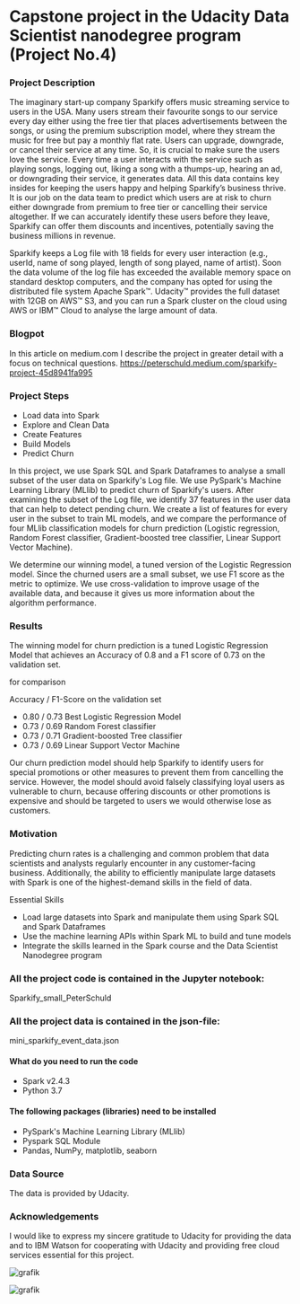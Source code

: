 # Capstone project in the Udacity Data Scientist nanodegree program (Project No.4) 

### Project Description
The imaginary start-up company Sparkify offers music streaming service to users in the USA. Many users stream their favourite songs to our service every day either using the free tier that places advertisements between the songs, or using the premium subscription model, where they stream the music for free but pay a monthly flat rate. Users can upgrade, downgrade, or cancel their service at any time. So, it is crucial to make sure the users love the service. Every time a user interacts with the service such as playing songs, logging out, liking a song with a thumps-up, hearing an ad, or downgrading their service, it generates data. All this data contains key insides for keeping the users happy and helping Sparkify’s business thrive.  It is our job on the data team to predict which users are at risk to churn either downgrade from premium to free tier or cancelling their service altogether.  If we can accurately identify these users before they leave, Sparkify can offer them discounts and incentives, potentially saving the business millions in revenue. 

Sparkify keeps a Log file with 18 fields for every user interaction (e.g., userId, name of song played, length of song played, name of artist). Soon the data volume of the log file has exceeded the available memory space on standard desktop computers, and the company has opted for using the distributed file system Apache Spark™. Udacity™ provides the full dataset with 12GB on AWS™ S3, and you can run a Spark cluster on the cloud using AWS or IBM™ Cloud to analyse the large amount of data. 

### Blogpot 

In this article on medium.com  I describe the project in greater detail with a focus on technical questions.
https://peterschuld.medium.com/sparkify-project-45d8941fa995

### Project Steps
- Load data into Spark
- Explore and Clean Data
- Create Features
- Build Models 
- Predict Churn
 
In this project, we use Spark SQL and Spark Dataframes to analyse a small subset of the user data on Sparkify's Log file. We use PySpark's Machine Learning Library (MLlib) to predict churn of Sparkify's users. After examining the subset of the Log file, we identify 37 features in the user data that can help to detect pending churn. We create a list of features for every user in the subset to train ML models, and we compare the performance of four MLlib classification models for churn prediction (Logistic regression, Random Forest classifier, Gradient-boosted tree classifier, Linear Support Vector Machine). 

We determine our winning model, a tuned version of the Logistic Regression model. Since the churned users are a small subset, we use F1 score as the metric to optimize. We use cross-validation to improve usage of the available data, and because it gives us more information about the algorithm performance. 


### Results
The winning model for churn prediction is a tuned Logistic Regression Model that achieves an Accuracy of 0.8 and a F1 score of 0.73 on the validation set. 

for comparison 

Accuracy / F1-Score on the validation set
- 0.80 / 0.73	Best Logistic Regression Model
- 0.73 / 0.69 	Random Forest classifier		 
- 0.73 / 0.71	Gradient-boosted Tree classifier		
- 0.73 / 0.69	Linear Support Vector Machine 		

Our churn prediction model should help Sparkify to identify users for special promotions or other measures to prevent them from cancelling the service. However, the model should avoid falsely classifying loyal users as vulnerable to churn, because offering discounts or other promotions is expensive and should be targeted to users we would otherwise lose as customers.    

### Motivation
Predicting churn rates is a challenging and common problem that data scientists and analysts regularly encounter in any customer-facing business. Additionally, the ability to efficiently manipulate large datasets with Spark is one of the highest-demand skills in the field of data. 

Essential Skills
- Load large datasets into Spark and manipulate them using Spark SQL and Spark Dataframes
- Use the machine learning APIs within Spark ML to build and tune models
- Integrate the skills learned in the Spark course and the Data Scientist Nanodegree program


### All the project code is contained in the Jupyter notebook: ###
Sparkify_small_PeterSchuld 

### All the project data is contained in the json-file: ###
mini_sparkify_event_data.json

#### What do you need to run the code
- Spark v2.4.3
- Python 3.7

#### The following packages (libraries) need to be installed #### 
- PySpark's Machine Learning Library (MLlib)
- Pyspark SQL Module
- Pandas, NumPy, matplotlib, seaborn

### Data Source ####
The data is provided by Udacity.

### Acknowledgements
I would like to express my sincere gratitude to Udacity for providing the data and to IBM Watson for cooperating with Udacity and providing free cloud services essential for this project.  

 

![grafik](https://user-images.githubusercontent.com/59873708/127336175-2dfef549-206b-48f4-9327-482a62f764cb.png)

![grafik](https://user-images.githubusercontent.com/59873708/127336861-d1829fa4-2a2e-4d33-b12f-08f4fcf000f1.png)

